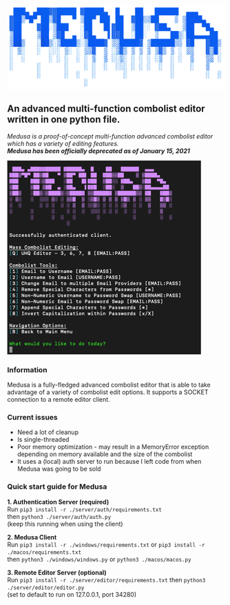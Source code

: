![](img/medusa-transbg.png)

## An advanced multi-function combolist editor written in one python file.
*Medusa is a proof-of-concept multi-function advanced combolist editor which has a variety of editing features.*   
***Medusa has been officially deprecated as of January 15, 2021***

![](img/medusa-localui.png)

### Information
Medusa is a fully-fledged advanced combolist editor that is able to take advantage of a variety of combolist edit options. It supports a SOCKET connection to a remote editor client.

### Current issues
- Need a lot of cleanup
- Is single-threaded
- Poor memory optimization - may result in a MemoryError exception depending on memory available and the size of the combolist
- It uses a (local) auth server to run because I left code from when Medusa was going to be sold

### Quick start guide for Medusa 
**1. Authentication Server (required)**  
Run ```pip3 install -r ./server/auth/requirements.txt```  
then ```python3 ./server/auth/auth.py```  
(keep this running when using the client)

**2. Medusa Client**  
Run ```pip3 install -r ./windows/requirements.txt``` or ```pip3 install -r ./macos/requirements.txt```  
then ```python3 ./windows/windows.py``` or ```python3 ./macos/macos.py```

**3. Remote Editor Server (optional)**  
Run ```pip3 install -r ./server/editor/requirements.txt```
then ```python3 ./server/editor/editor.py```  
(set to default to run on 127.0.0.1, port 34280)
